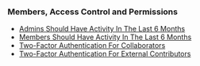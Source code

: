 ### Members, Access Control and Permissions
   - [Admins Should Have Activity In The Last 6 Months](member/stale_admin_found.md) 
   - [Members Should Have Activity In The Last 6 Months]() 
   - [Two-Factor Authentication For Collaborators]()
   - [Two-Factor Authentication For External Contributors]()



